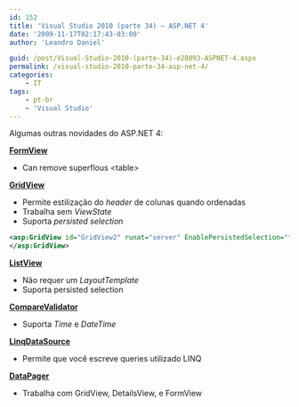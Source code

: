 ```yaml
---
id: 152
title: 'Visual Studio 2010 (parte 34) – ASP.NET 4'
date: '2009-11-17T02:17:43-03:00'
author: 'Leandro Daniel'

guid: /post/Visual-Studio-2010-(parte-34)-e28093-ASPNET-4.aspx
permalink: /visual-studio-2010-parte-34-asp-net-4/
categories:
    - IT
tags:
    - pt-br
    - 'Visual Studio'
---
```


Algumas outras novidades do ASP.NET 4:

<u>**FormView**</u>

- Can remove superflous &lt;table&gt;

<u></u>

<u>**GridView**</u>

- Permite estilização do *header* de colunas quando ordenadas
- Trabalha sem *ViewState*
- Suporta *persisted selection*

```xml
<asp:GridView id="GridView2" runat="server" EnablePersistedSelection="true"> 
</asp:GridView> 
```

<u>**ListView**</u>

- Não requer um *LayoutTemplate*
- Suporta persisted selection

**<u>CompareValidator</u><u> </u>**

- Suporta *Time* e *DateTime*

**<u>LinqDataSource</u><u> </u>**

- Permite que você escreve queries utilizado LINQ

**<u>DataPager</u><u> </u>**

- Trabalha com GridView, DetailsView, e FormView
